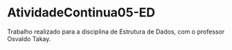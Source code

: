 # AtividadeContinua05-ED
Trabalho realizado para a disciplina de Estrutura de Dados, com o professor Osvaldo Takay.
